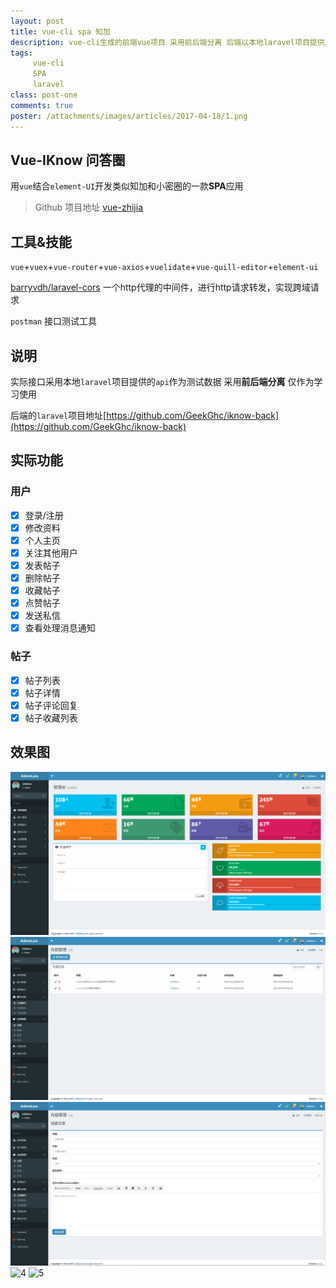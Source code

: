 ```yaml
---
layout: post
title: vue-cli spa 知加
description: vue-cli生成的前端vue项目 采用前后端分离 后端以本地laravel项目提供后端api数据
tags:
     vue-cli
     SPA
     laravel
class: post-one
comments: true
poster: /attachments/images/articles/2017-04-18/1.png
---
```


## Vue-IKnow 问答圈
用`vue`结合`element-UI`开发类似知加和小密圈的一款**SPA**应用

> Github 项目地址 [vue-zhijia](https://github.com/GeekGhc/iknow)

## 工具&技能

`vue`+`vuex`+`vue-router`+`vue-axios`+`vuelidate`+`vue-quill-editor`+`element-ui`

[barryvdh/laravel-cors](https://github.com/barryvdh/laravel-cors) 一个http代理的中间件，进行http请求转发，实现跨域请求

`postman` 接口测试工具

## 说明
实际接口采用本地`laravel`项目提供的`api`作为测试数据 采用**前后端分离** 仅作为学习使用
 
后端的`laravel`项目地址[https://github.com/GeekGhc/iknow-back](https://github.com/GeekGhc/iknow-back)

## 实际功能

### 用户
- [x] 登录/注册
- [x] 修改资料
- [x] 个人主页
- [x] 关注其他用户
- [x] 发表帖子
- [x] 删除帖子
- [x] 收藏帖子
- [x] 点赞帖子
- [x] 发送私信
- [x] 查看处理消息通知

### 帖子
- [x] 帖子列表
- [x] 帖子详情
- [x] 帖子评论回复
- [x] 帖子收藏列表

## 效果图
![1](/attachments/images/articles/2017-04-14/1.png)
![2](/attachments/images/articles/2017-04-14/2.png)
![3](/attachments/images/articles/2017-04-14/3.png)
![4](/attachments/images/articles/2017-04-14/4.png)
![5](/attachments/images/articles/2017-04-14/5.png)
